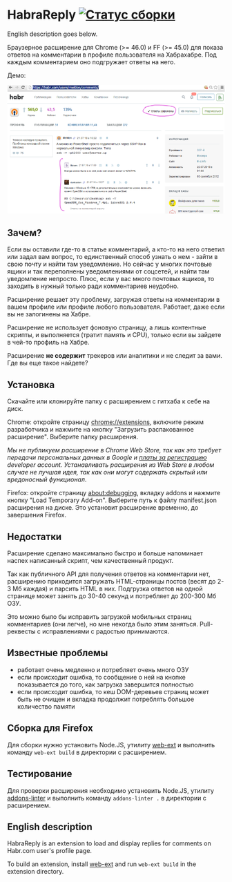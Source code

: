 # HabraReply [![Статус сборки](https://travis-ci.org/codedokode/habrareply.svg?branch=master)](https://travis-ci.org/codedokode/habrareply)

English description goes below.

Браузерное расширение для Chrome (>= 46.0) и FF (>= 45.0) для показа ответов на комментарии в профиле пользователя на Хабрахабре. Под каждым комментарием оно подгружает ответы на него.

Демо:

![профиль пользователя, в котором благодаря расширению подгружены ответы на комментарии](docs/habrareply-demo.png)

## Зачем?

Если вы оставили где-то в статье комментарий, а кто-то на него ответил или задал вам вопрос, то единственный способ узнать о нем - зайти в свою почту и найти там уведомление. Но сейчас у многих почтовые ящики и так переполнены уведомлениями от соцсетей, и найти там уведомление непросто. Плюс, если у вас много почтовых ящиков, то заходить в нужный только ради комментариев неудобно. 

Расширение решает эту проблему, загружая ответы на комментарии в вашем профиле или профиле любого пользователя. Работает, даже если вы не залогинены на Хабре. 

Расширение не использует фоновую страницу, а лишь контентные скрипты, и выполняется (тратит память и CPU), только если вы зайдете в чей-то профиль на Хабре.

Расширение **не содержит** трекеров или аналитики и не следит за вами. Где вы еще такое найдете?

## Установка

Скачайте или клонируйте папку с расширением с гитхаба к себе на диск.

Chrome: откройте страницу <chrome://extensions>, включите режим разработчика и нажмите на кнопку "Загрузить распакованное расширение". Выберите папку расширения. 

*Мы не публикуем расширение в Chrome Web Store, так как это требует передачи персональных данных в Google и [платы за регистрацию](https://developer.chrome.com/webstore/publish#pay-the-developer-signup-fee) developer account. Устанавливать расширения из Web Store в любом случае не лучшая идея, так как они могут содержать скрытый или вредоносный функционал*.

Firefox: откройте страницу <about:debugging>, вкладку addons и нажмите кнопку "Load Temporary Add-on". Выберите путь к файлу manifest.json расширения на диске. Это установит расширение временно, до завершения Firefox.

## Недостатки

Расширение сделано максимально быстро и больше напоминает наспех написанный скрипт, чем качественный продукт.

Так как публичного API для получения ответов на комментарии нет, расширению приходится загружать HTML-страницы постов (весят до 2-3 Мб каждая) и парсить HTML в них. Подгрузка ответов на одной странице может занять до 30-40 секунд и потребляет до 200-300 Мб ОЗУ.

Это можно было бы исправить загрузкой мобильных страниц комментариев (они легче), но мне некогда было этим заняться. Pull-реквесты с исправлениями с радостью принимаются.

## Известные проблемы

- работает очень медленно и потребляет очень много ОЗУ
- если происходит ошибка, то сообщение о ней на кнопке показывается до того, как загрузка завершится полностью
- если происходит ошибка, то кеш DOM-деревьев страниц может быть не очищен и вкладка продолжит потреблять большое количество памяти

## Сборка для Firefox

Для сборки нужно установить Node.JS, утилиту [web-ext](https://github.com/mozilla/web-ext) и выполнить команду `web-ext build` в директории с расширением.

## Тестирование

Для проверки расширения необходимо установить Node.JS, утилиту [addons-linter](https://github.com/mozilla/addons-linter) и выполнить команду `addons-linter .` в директории с расширением.

## English description

HabraReply is an extension to load and display replies for comments on Habr.com user's profile page.

To build an extension, install [web-ext](https://github.com/mozilla/web-ext) and run `web-ext build` in the extension directory.

